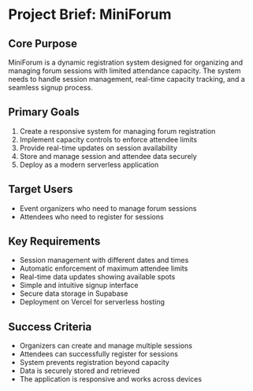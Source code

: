 # Project Brief: MiniForum

## Core Purpose
MiniForum is a dynamic registration system designed for organizing and managing forum sessions with limited attendance capacity. The system needs to handle session management, real-time capacity tracking, and a seamless signup process.

## Primary Goals
1. Create a responsive system for managing forum registration
2. Implement capacity controls to enforce attendee limits
3. Provide real-time updates on session availability
4. Store and manage session and attendee data securely
5. Deploy as a modern serverless application

## Target Users
- Event organizers who need to manage forum sessions
- Attendees who need to register for sessions

## Key Requirements
- Session management with different dates and times
- Automatic enforcement of maximum attendee limits
- Real-time data updates showing available spots
- Simple and intuitive signup interface
- Secure data storage in Supabase
- Deployment on Vercel for serverless hosting

## Success Criteria
- Organizers can create and manage multiple sessions
- Attendees can successfully register for sessions
- System prevents registration beyond capacity
- Data is securely stored and retrieved
- The application is responsive and works across devices

